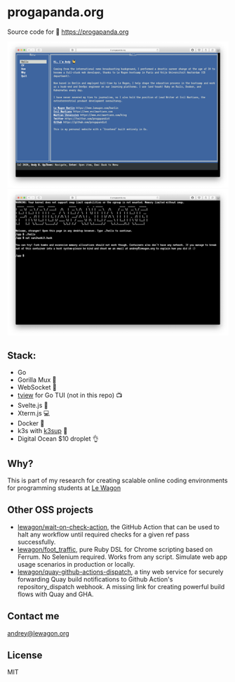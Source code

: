 # progapanda.org

Source code for :link: https://progapanda.org

![TUI](./doc/tui.png)
![Shell](./doc/term.png)

## Stack:

- Go
- Gorilla Mux :gorilla:
- WebSocket :nail_care:
- [tview](https://github.com/rivo/tview) for Go TUI (not in this repo) :tv:
- Svelte.js :nail_care:
- Xterm.js :computer:
- Docker :ship:
- k3s with [k3sup](https://github.com/alexellis/k3sup) :tomato:
- Digital Ocean $10 droplet :ok_hand:

## Why?

This is part of my research for creating scalable online coding environments for programming students at [Le Wagon](https://www.lewagon.com)

## Other OSS projects

- [lewagon/wait-on-check-action](https://github.com/lewagon/wait-on-check-action), the GitHub Action that can be used to halt any workflow until required checks for a given ref pass successfully.
- [lewagon/foot_traffic](https://github.com/lewagon/foot_traffic), pure Ruby DSL for Chrome scripting based on Ferrum. No Selenium required. Works from any script. Simulate web app usage scenarios in production or locally.
- [lewagon/quay-github-actions-dispatch](https://github.com/lewagon/quay-github-actions-dispatch), a tiny web service for securely forwarding Quay build notifications to Github Action's repository_dispatch webhook. A missing link for creating powerful build flows with Quay and GHA.

## Contact me

andrey@lewagon.org

## License

MIT
